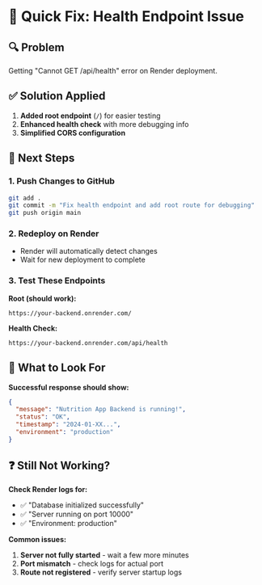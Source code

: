 # 🚨 Quick Fix: Health Endpoint Issue

## 🔍 **Problem**
Getting "Cannot GET /api/health" error on Render deployment.

## ✅ **Solution Applied**
1. **Added root endpoint** (`/`) for easier testing
2. **Enhanced health check** with more debugging info
3. **Simplified CORS configuration**

## 🚀 **Next Steps**

### **1. Push Changes to GitHub**
```bash
git add .
git commit -m "Fix health endpoint and add root route for debugging"
git push origin main
```

### **2. Redeploy on Render**
- Render will automatically detect changes
- Wait for new deployment to complete

### **3. Test These Endpoints**
**Root (should work):**
```
https://your-backend.onrender.com/
```

**Health Check:**
```
https://your-backend.onrender.com/api/health
```

## 🔧 **What to Look For**

**Successful response should show:**
```json
{
  "message": "Nutrition App Backend is running!",
  "status": "OK",
  "timestamp": "2024-01-XX...",
  "environment": "production"
}
```

## ❓ **Still Not Working?**

**Check Render logs for:**
- ✅ "Database initialized successfully"
- ✅ "Server running on port 10000"
- ✅ "Environment: production"

**Common issues:**
1. **Server not fully started** - wait a few more minutes
2. **Port mismatch** - check logs for actual port
3. **Route not registered** - verify server startup logs









